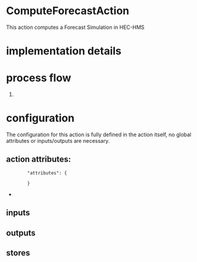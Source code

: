 # ComputeForecastAction
This action computes a Forecast Simulation in HEC-HMS

# implementation details

# process flow


1.

# configuration
The configuration for this action is fully defined in the action itself, no global attributes or inputs/outputs are necessary.
## action attributes:
```
		"attributes": {

		}
```
-  

## inputs

## outputs


## stores
